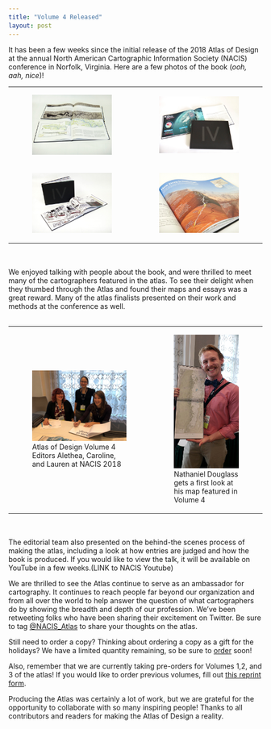 ```yaml
---
title: "Volume 4 Released"
layout: post
---
```


It has been a few weeks since the initial release of the 2018 Atlas of Design at the annual North American Cartographic Information Society (NACIS) conference in Norfolk, Virginia. Here are a few photos of the book (_ooh, aah, nice_)! 

<table>
<tr>
<td style="border: none;">
  <a href="http://atlasofdesign.org/img/v4_06192.jpg" target="_blank"><figure class="image"><img src="/img/v4_06192.jpg" alt="Atlas of Design Volume 4"></figure></a>
</td><td style="border: none;">
<figure class="image"><img src="/img/aodv4_06250.jpg" alt="Atlas of Design Volume 4"></figure>
</td>
</tr>
<tr>
<td style="border: none;">
<figure class="image"><img src="/img/v4_06181.jpg" alt="Atlas of Design Volume 4"></figure>
</td><td style="border: none;">
<figure class="image"><img src="/img/v4_06168.jpg" alt="Atlas of Design Volume 4"></figure>
</td>
</tr>
</table>
<br><br>
We enjoyed talking with people about the book, and were thrilled to meet many of the cartographers featured in the atlas. To see their delight when they thumbed through the Atlas and found their maps and essays was a great reward. Many of the atlas finalists presented on their work and methods at the conference as well.
<br> <br>
<table>
<tr>
<td>
<figure class="image"><img src="/img/v4editors_nacis_web.jpg" alt="Atlas of Design Volume 4 Editors at NACIS 2018"><figcaption>Atlas of Design Volume 4 Editors Alethea, Caroline, and Lauren at NACIS 2018</figcaption></figure>
</td><td>
<figure class="image"><img src="/img/v4_ndouglass_nacis.jpg" alt="Nathaniel Douglass at NACIS 2018"><figcaption>Nathaniel Douglass gets a first look at his map featured in Volume 4 </figcaption></figure>
</td>
</tr>
</table>
<br><br>
The editorial team also presented on the behind-the scenes process of making the atlas, including a look at how entries are judged and how the book is produced. If you would like to view the talk, it will be available on YouTube in a few weeks.(LINK to NACIS Youtube)

We are thrilled to see the Atlas continue to serve as an ambassador for cartography. It continues to reach people far beyond our organization and from all over the world to help answer the question of what cartographers do by showing the breadth and depth of our profession. We’ve been retweeting folks who have been sharing their excitement on Twitter. Be sure to tag [@NACIS_Atlas](https://twitter.com/NACIS_Atlas) to share your thoughts on the atlas. 

Still need to order a copy? Thinking about ordering a copy as a gift for the holidays? We have a limited quantity remaining, so be sure to [order](http://atlasofdesign.org/order/) soon!

Also, remember that we are currently taking pre-orders for Volumes 1,2, and 3 of the atlas! If you would like to order previous volumes, fill out [this reprint form](http://atlasofdesign.org/reprints/).

Producing the Atlas was certainly a lot of work, but we are grateful for the opportunity to collaborate with so many inspiring people! Thanks to all contributors and readers for making the Atlas of Design a reality. 

